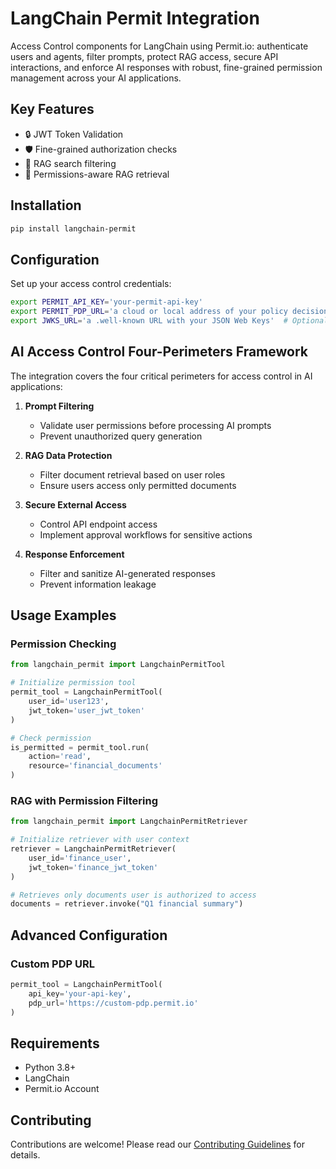 # LangChain Permit Integration

Access Control components for LangChain using Permit.io: authenticate users and agents, filter prompts, protect RAG access, secure API interactions, and enforce AI responses with robust, fine-grained permission management across your AI applications.

## Key Features

- 🔒 JWT Token Validation
- 🛡️ Fine-grained authorization checks
- 📄 RAG search filtering
- 🤖 Permissions-aware RAG retrieval

## Installation

```bash
pip install langchain-permit
```

## Configuration

Set up your access control credentials:

```bash
export PERMIT_API_KEY='your-permit-api-key'
export PERMIT_PDP_URL='a cloud or local address of your policy decision point'
export JWKS_URL='a .well-known URL with your JSON Web Keys'  # Optional
```

## AI Access Control Four-Perimeters Framework

The integration covers the four critical perimeters for access control in AI applications:

1. **Prompt Filtering**

   - Validate user permissions before processing AI prompts
   - Prevent unauthorized query generation

2. **RAG Data Protection**

   - Filter document retrieval based on user roles
   - Ensure users access only permitted documents

3. **Secure External Access**

   - Control API endpoint access
   - Implement approval workflows for sensitive actions

4. **Response Enforcement**
   - Filter and sanitize AI-generated responses
   - Prevent information leakage

## Usage Examples

### Permission Checking

```python
from langchain_permit import LangchainPermitTool

# Initialize permission tool
permit_tool = LangchainPermitTool(
    user_id='user123',
    jwt_token='user_jwt_token'
)

# Check permission
is_permitted = permit_tool.run(
    action='read',
    resource='financial_documents'
)
```

### RAG with Permission Filtering

```python
from langchain_permit import LangchainPermitRetriever

# Initialize retriever with user context
retriever = LangchainPermitRetriever(
    user_id='finance_user',
    jwt_token='finance_jwt_token'
)

# Retrieves only documents user is authorized to access
documents = retriever.invoke("Q1 financial summary")
```

## Advanced Configuration

### Custom PDP URL

```python
permit_tool = LangchainPermitTool(
    api_key='your-api-key',
    pdp_url='https://custom-pdp.permit.io'
)
```

## Requirements

- Python 3.8+
- LangChain
- Permit.io Account

## Contributing

Contributions are welcome! Please read our [Contributing Guidelines](CONTRIBUTING.md) for details.
